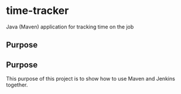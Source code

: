 # time-tracker
Java (Maven) application for tracking time on the job

## Purpose
## Purpose


This purpose of this project is to show how to use Maven and Jenkins together.
